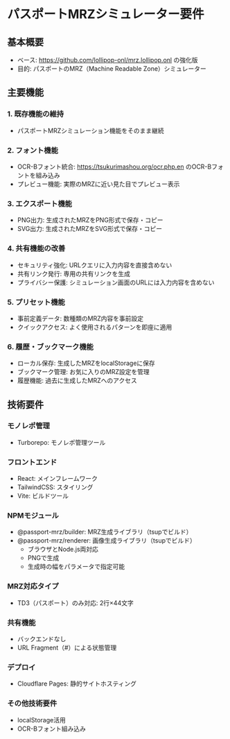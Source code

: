 # パスポートMRZシミュレーター要件

## 基本概要
- ベース: https://github.com/lollipop-onl/mrz.lollipop.onl の強化版
- 目的: パスポートのMRZ（Machine Readable Zone）シミュレーター

## 主要機能

### 1. 既存機能の維持
- パスポートMRZシミュレーション機能をそのまま継続

### 2. フォント機能
- OCR-Bフォント統合: https://tsukurimashou.org/ocr.php.en のOCR-Bフォントを組み込み
- プレビュー機能: 実際のMRZに近い見た目でプレビュー表示

### 3. エクスポート機能
- PNG出力: 生成されたMRZをPNG形式で保存・コピー
- SVG出力: 生成されたMRZをSVG形式で保存・コピー

### 4. 共有機能の改善
- セキュリティ強化: URLクエリに入力内容を直接含めない
- 共有リンク発行: 専用の共有リンクを生成
- プライバシー保護: シミュレーション画面のURLには入力内容を含めない

### 5. プリセット機能
- 事前定義データ: 数種類のMRZ内容を事前設定
- クイックアクセス: よく使用されるパターンを即座に適用

### 6. 履歴・ブックマーク機能
- ローカル保存: 生成したMRZをlocalStorageに保存
- ブックマーク管理: お気に入りのMRZ設定を管理
- 履歴機能: 過去に生成したMRZへのアクセス

## 技術要件

### モノレポ管理
- Turborepo: モノレポ管理ツール

### フロントエンド
- React: メインフレームワーク
- TailwindCSS: スタイリング
- Vite: ビルドツール

### NPMモジュール
- @passport-mrz/builder: MRZ生成ライブラリ（tsupでビルド）
- @passport-mrz/renderer: 画像生成ライブラリ（tsupでビルド）
  - ブラウザとNode.js両対応
  - PNGで生成
  - 生成時の幅をパラメータで指定可能

### MRZ対応タイプ
- TD3（パスポート）のみ対応: 2行×44文字

### 共有機能
- バックエンドなし
- URL Fragment（#）による状態管理

### デプロイ
- Cloudflare Pages: 静的サイトホスティング

### その他技術要件
- localStorage活用
- OCR-Bフォント組み込み

